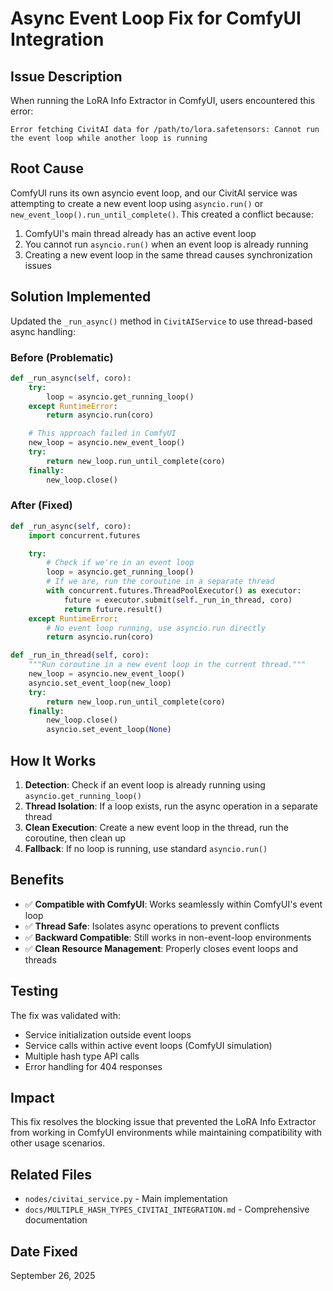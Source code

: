 # Async Event Loop Fix for ComfyUI Integration

## Issue Description

When running the LoRA Info Extractor in ComfyUI, users encountered this error:

```
Error fetching CivitAI data for /path/to/lora.safetensors: Cannot run the event loop while another loop is running
```

## Root Cause

ComfyUI runs its own asyncio event loop, and our CivitAI service was attempting to create a new event loop using `asyncio.run()` or `new_event_loop().run_until_complete()`. This created a conflict because:

1. ComfyUI's main thread already has an active event loop
2. You cannot run `asyncio.run()` when an event loop is already running
3. Creating a new event loop in the same thread causes synchronization issues

## Solution Implemented

Updated the `_run_async()` method in `CivitAIService` to use thread-based async handling:

### Before (Problematic)

```python
def _run_async(self, coro):
    try:
        loop = asyncio.get_running_loop()
    except RuntimeError:
        return asyncio.run(coro)

    # This approach failed in ComfyUI
    new_loop = asyncio.new_event_loop()
    try:
        return new_loop.run_until_complete(coro)
    finally:
        new_loop.close()
```

### After (Fixed)

```python
def _run_async(self, coro):
    import concurrent.futures

    try:
        # Check if we're in an event loop
        loop = asyncio.get_running_loop()
        # If we are, run the coroutine in a separate thread
        with concurrent.futures.ThreadPoolExecutor() as executor:
            future = executor.submit(self._run_in_thread, coro)
            return future.result()
    except RuntimeError:
        # No event loop running, use asyncio.run directly
        return asyncio.run(coro)

def _run_in_thread(self, coro):
    """Run coroutine in a new event loop in the current thread."""
    new_loop = asyncio.new_event_loop()
    asyncio.set_event_loop(new_loop)
    try:
        return new_loop.run_until_complete(coro)
    finally:
        new_loop.close()
        asyncio.set_event_loop(None)
```

## How It Works

1. **Detection**: Check if an event loop is already running using `asyncio.get_running_loop()`
2. **Thread Isolation**: If a loop exists, run the async operation in a separate thread
3. **Clean Execution**: Create a new event loop in the thread, run the coroutine, then clean up
4. **Fallback**: If no loop is running, use standard `asyncio.run()`

## Benefits

- ✅ **Compatible with ComfyUI**: Works seamlessly within ComfyUI's event loop
- ✅ **Thread Safe**: Isolates async operations to prevent conflicts
- ✅ **Backward Compatible**: Still works in non-event-loop environments
- ✅ **Clean Resource Management**: Properly closes event loops and threads

## Testing

The fix was validated with:

- Service initialization outside event loops
- Service calls within active event loops (ComfyUI simulation)
- Multiple hash type API calls
- Error handling for 404 responses

## Impact

This fix resolves the blocking issue that prevented the LoRA Info Extractor from working in ComfyUI environments while maintaining compatibility with other usage scenarios.

## Related Files

- `nodes/civitai_service.py` - Main implementation
- `docs/MULTIPLE_HASH_TYPES_CIVITAI_INTEGRATION.md` - Comprehensive documentation

## Date Fixed

September 26, 2025
